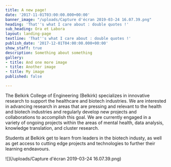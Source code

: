 ```yaml
---
title: A new page!
date: '2017-11-01T03:00:00.000+00:00'
banner_image: "/uploads/Capture d'écran 2019-03-24 16.07.39.png"
heading: 'That''s what I care about : double quotes !'
sub_heading: Ora et Labora
layout: landing-page
textline: 'That''s what I care about : double quotes !'
publish_date: '2017-12-01T04:00:00.000+00:00'
show_staff: true
description: Something about something
gallery:
- title: And one more image
- title: Another image
- title: My image
published: false

---
```

The Belkirk College of Engineering (Belkirk) specializes in innovative research to support the healthcare and biotech industries. We are interested in advancing research in areas that are pressing and relevant to the health and biotech industries and regularly develop new projects and collaborations to accomplish this goal. We are currently engaged in a variety of ongoing projects within the areas of mental health, data analysis, knowledge translation, and cluster research.

Students at Belkirk get to learn from leaders in the biotech industy, as well as get access to cutting edge projects and technologies to further their learning endeavours.

![](/uploads/Capture d'écran 2019-03-24 16.07.39.png)